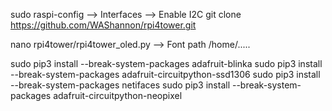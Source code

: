 sudo raspi-config --> Interfaces --> Enable I2C
git clone https://github.com/WAShannon/rpi4tower.git

nano rpi4tower/rpi4tower_oled.py --> Font path /home/<user>.....

sudo pip3 install --break-system-packages adafruit-blinka
sudo pip3 install --break-system-packages adafruit-circuitpython-ssd1306
sudo pip3 install --break-system-packages netifaces
sudo pip3 install --break-system-packages adafruit-circuitpython-neopixel





